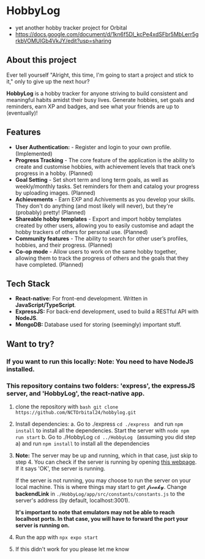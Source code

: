 # HobbyLog
- yet another hobby tracker project for Orbital
- https://docs.google.com/document/d/1kn6f5DI_kcPe4xdSFbr5MbLerr5grkbVOMUIGb4VkJY/edit?usp=sharing
## About this project
Ever tell yourself "Alright, this time, I'm going to start a project and stick to it," only to give up the next hour?

**HobbyLog** is a hobby tracker for anyone striving to build consistent and meaningful habits amidst their busy lives.  Generate hobbies, set goals and reminders, earn XP and badges, and see what your friends are up to (eventually)!

## Features
- **User Authentication:** -  Register and login to your own profile. (Implemented)
- **Progress Tracking** - The core feature of the application is the ability to create and customise hobbies, with achievement levels that track one’s progress in a hobby. (Planned)
- **Goal Setting** - Set short term and long term goals, as well as weekly/monthly tasks. Set reminders for them and catalog your progress by uploading images. (Planned)
- **Achievements** - Earn EXP and Achivements as you develop your skills. They don't do anything (and most likely will never), but they're (probably) pretty! (Planned)
- **Shareable hobby templates** - Export and import hobby templates created by other users, allowing you to easily customise and adapt the hobby trackers of others for personal use. (Planned)
- **Community features** - The ability to search for other user’s profiles, hobbies, and their progress. (Planned)
- **Co-op mode** - Allow users to work on the same hobby together, allowing them to track the progress of others and the goals that they have completed. (Planned)

## Tech Stack
- **React-native:** For front-end development. Written in **JavaScript/TypeScript**.
- **ExpressJS:** For back-end development, used to build a RESTful API with **NodeJS**.
- **MongoDB:** Database used for storing (seemingly) important stuff.

## Want to try?
### If you want to run this locally: Note: You need to have NodeJS installed.
### This repository contains two folders: 'express', the expressJS server, and 'HobbyLog', the react-native app.
1. clone the repository with ```bash git clone https://github.com/NCTOrbital24/hobbylog.git ```
2. Install dependencies:
   a. Go to ./express ```cd ./express ``` and run ```npm install``` to install all the dependencies. Start the server with ```node npm run start```
   b. Go to ./HobbyLog ```cd ../HobbyLog ``` (assuming you did step a) and run ```npm install``` to install all the dependencies
3. **Note:** The server may be up and running, which in that case, just skip to step 4. You can check if the server is running by opening [this webpage](domain=prepared-perch-dashing.ngrok-free.app). If it says 'OK', the server is running.

   If the server is not running, you may choose to run the server on your local machine. This is where things may start to get 𝓯𝓻𝓮𝓪𝓴𝔂. Change **backendLink** in ```./HobbyLog/app/src/constants/constants.js``` to the server's address (by default, localhost:3001).
   
   **It's important to note that emulators may not be able to reach localhost ports. In that case, you will have to forward the port your server is running on.**
5. Run the app with ```npx expo start```
6. If this didn't work for you please let me know



